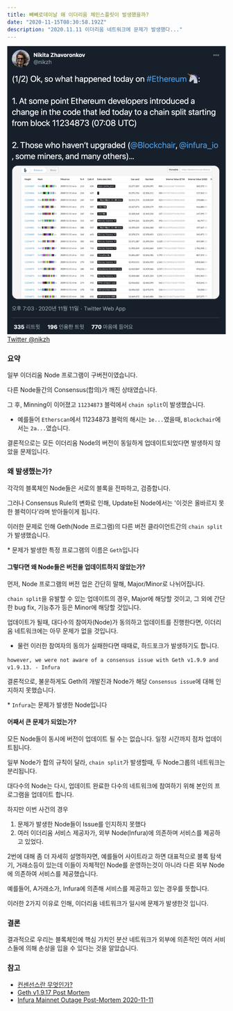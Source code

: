 ```yaml
---
title: 빼빼로데이날 왜 이더리움 체인스플릿이 발생했을까?
date: "2020-11-15T08:30:58.192Z"
description: "2020.11.11 이더리움 네트워크에 문제가 발생했다..."
---
```



![What happend today on Ethereum](./image1.png) 
[Twitter @nikzh](https://twitter.com/nikzh/status/1326465592841351168)

### 요약

일부 이더리움 Node 프로그램이 구버전이였습니다. 

다른 Node들간의 Consensus(합의)가 깨진 상태였습니다. 

그 후, Minning이 이어졌고 `11234873` 블럭에서 `chain split`이 발생했습니다.

- 예를들어 `Etherscan`에서 11234873 블럭의 해시는 `1e...`였을때, `Blockchair`에서는 `2a...`였습니다.

결론적으로는 모든 이더리움 Node의 버전이 동일하게 업데이트되었다면 발생하지 않았을 문제입니다.

### 왜 발생했는가?

각각의 블록체인 Node들은 서로의 블록을 전파하고, 검증합니다.

그러나 Consensus Rule의 변화로 인해, Update된 Node에서는 '이것은 올바르지 못한 블럭이다'라며 받아들이게 됩니다.

이러한 문제로 인해 Geth(Node 프로그램)의 다른 버전 클라이언트간의 `chain split`가 발생했습니다.

\* 문제가 발생한 특정 프로그램의 이름은 `Geth`입니다

#### 그렇다면 왜 Node들은 버전을 업데이트하지 않았는가?

먼저, Node 프로그램의 버전 업은 간단히 말해, Major/Minor로 나뉘어집니다.

`chain split`을 유발할 수 있는 업데이트의 경우, Major에 해당할 것이고, 그 외에 간단한 bug fix, 기능추가 등은 Minor에 해당할 것입니다.

업데이트가 될때, 대다수의 참여자(Node)가 동의하고 업데이트를 진행한다면, 이더리움 네트워크에는 아무 문제가 없을 것입니다.
- 물런 이러한 참여자의 동의가 실패한다면 때때로, 하드포크가 발생하기도 합니다.

`however, we were not aware of a consensus issue with Geth v1.9.9 and v1.9.13. - Infura`

결론적으로, 불운하게도 Geth의 개발진과 Node가 해당 `Consensus issue`에 대해 인지하지 못했습니다.

\* `Infura`는 문제가 발생한 Node입니다

#### 어째서 큰 문제가 되었는가?

모든 Node들이 동시에 버전이 업데이트 될 수는 없습니다. 일정 시간까지 점차 업데이트됩니다.

일부 Node가 합의 규칙이 달라, `chain split`가 발생할때, 두 Node그룹의 네트워크는 분리됩니다.

대다수의 Node는 다시, 업데이트 완료한 다수의 네트워크에 참여하기 위해 본인의 프로그램을 업데이트 합니다.

하지만 이번 사건의 경우 

1. 문제가 발생한 Node들이 Issue를 인지하지 못했다
2. 여러 이더리움 서비스 제공자가, 외부 Node(Infura)에 의존하며 서비스를 제공하고 있었다.

2번에 대해 좀 더 자세히 설명하자면, 예를들어 사이트라고 하면 대표적으로 블록 탐색기, 거래소등이 있는데 이들이 자체적인 Node를 운영하는것이 아니라
다른 외부 Node에 의존하여 서비스를 제공했습니다.

예를들어, A거래소가, Infura에 의존해 서비스를 제공하고 있는 경우를 뜻합니다.

이러한 2가지 이유로 인해, 이더리움 네트워크가 일시에 문제가 발생한것 입니다.


### 결론

결과적으로 우리는 블록체인에 핵심 가치인 분산 네트워크가 외부에 의존적인 여러 서비스들에 의해 손상을 입을 수 있다는 것을 알았습니다.

### 참고

- [컨센선스란 무엇인가?](https://steemit.com/kr/@donekim/consensus-pow-pos-dpos)
- [Geth v1.9.17 Post Mortem](https://gist.github.com/karalabe/e1891c8a99fdc16c4e60d9713c35401f)
- [Infura Mainnet Outage Post-Mortem 2020-11-11](https://blog.infura.io/infura-mainnet-outage-post-mortem-2020-11-11/?fbclid=IwAR1kQUxmCIuRnWPB9x5BjfiWe0G1DgYQIE8y4Q73yAJ8tkCpwtNJOI6hRR0)

